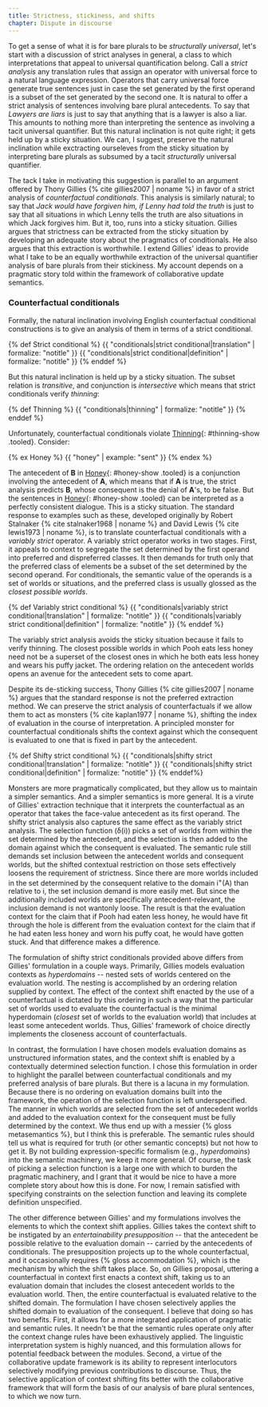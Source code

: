 ```yaml
---
title: Strictness, stickiness, and shifts
chapter: Dispute in discourse
---
```


To get a sense of what it is for bare plurals to be *structurally universal*, let's start with a discussion of strict analyses in general, a class to which interpretations that appeal to universal quantification belong. Call a *strict analysis* any translation rules that assign an operator with universal force to a natural language expression. Operators that carry universal force generate true sentences just in case the set generated by the first operand is a subset of the set generated by the second one. It is natural to offer a strict analysis of sentences involving bare plural antecedents. To say that *Lawyers are liars* is just to say that anything that is a lawyer is also a liar. This amounts to nothing more than interpreting the sentence as involving a tacit universal quantifier. But this natural inclination is not quite right; it gets held up by a sticky situation. We can, I suggest, preserve the natural inclination while exctracting ourseleves from the sticky situation by interpreting bare plurals as subsumed by a tacit *structurally* universal quantifier.

The tack I take in motivating this suggestion is parallel to an argument offered by Thony Gillies {% cite gillies2007 | noname %} in favor of a strict analysis of *counterfactual conditionals*. This analysis is similarly natural; to say that *Jack would have forgiven him, if Lenny had told the truth* is just to say that all situations in which Lenny tells the truth are also situations in which Jack forgives him. But it, too, runs into a sticky situation. Gillies argues that strictness can be extracted from the sticky situation by developing an adequate story about the pragmatics of conditionals. He also argues that this extraction is worthwhile. I extend Gillies' ideas to provide what I take to be an equally worthwhile extraction of the universal quantifier analysis of bare plurals from their stickiness. My account depends on a pragmatic story told within the framework of collaborative update semantics.

### Counterfactual conditionals

Formally, the natural inclination involving English counterfactual conditional constructions is to give an analysis of them in terms of a strict conditional.

<!-- Strict definitions -->
{% def Strict conditional %}
  {{ "conditionals|strict conditional|translation" | formalize: "notitle" }}
  {{ "conditionals|strict conditional|definition" | formalize: "notitle" }}
{% enddef %}

But this natural inclination is held up by a sticky situation. The subset relation is *transitive*, and conjunction is *intersective* which means that strict conditionals verify *thinning*:

<!-- Thinning -->
{% def Thinning %}
  {{ "conditionals|thinning" | formalize: "notitle" }}
{% enddef %}

Unfortunately, counterfactual conditionals violate [Thinning](#thinning){: #thinning-show .tooled}. Consider:

<!-- Honey -->
{% ex Honey %}
  {{ "honey" | example: "sent" }}
{% endex %}

The antecedent of **B** in [Honey](#honey){: #honey-show .tooled} is a conjunction involving the antecedent of **A**, which means that if **A** is true, the strict analysis predicts **B**, whose consequent is the denial of **A**'s, to be false. But the sentences in [Honey](#honey){: #honey-show .tooled} can be interpreted as a perfectly consistent dialogue. This is a sticky situation. The standard response to examples such as these, developed originally by Robert Stalnaker {% cite stalnaker1968 | noname %} and David Lewis {% cite lewis1973 | noname %}, is to translate counterfactual conditionals with a *variably strict* operator. A variably strict operator works in two stages. First, it appeals to context to segregate the set determined by the first operand into preferred and dispreferred classes. It then demands for truth only that the preferred class of elements be a subset of the set determined by the second operand. For conditionals, the semantic value of the operands is a set of worlds or situations, and the preferred class is usually glossed as the *closest possible worlds*.

<!-- Variably strict cond -->
{% def Variably strict conditional %}
  {{ "conditionals|variably strict conditional|translation" | formalize: "notitle" }}
  {{ "conditionals|variably strict conditional|definition" | formalize: "notitle" }}
{% enddef %}

The variably strict analysis avoids the sticky situation because it fails to verify thinning. The closest possible worlds in which Pooh eats less honey need not be a superset of the closest ones in which he both eats less honey and wears his puffy jacket. The ordering relation on the antecedent worlds opens an avenue for the antecedent sets to come apart.

Despite its de-sticking success, Thony Gillies {% cite gillies2007 | noname %} argues that the standard response is not the preferred extraction method. We can preserve the strict analysis of counterfactuals if we allow them to act as monsters {% cite kaplan1977 | noname %}, shifting the index of evaluation in the course of interpretation. A principled monster for counterfactual conditionals shifts the context against which the consequent is evaluated to one that is fixed in part by the antecedent.

<!-- Shifty strict conditionals -->
{% def Shifty strict conditional %}
  {{ "conditionals|shifty strict conditional|translation" | formalize: "notitle" }}
  {{ "conditionals|shifty strict conditional|definition" | formalize: "notitle" }}
{% enddef%}

Monsters are more pragmatically complicated, but they allow us to maintain a simpler semantics. And a simpler semantics is more general. It is a virute of Gillies' extraction technique that it interprets the counterfactual as an operator that takes the face-value antecedent as its first operand. The shifty strict analysis also captures the same effect as the variably strict analysis. The selection function (&delta;(i)) picks a set of worlds from within the set determined by the antecedent, and the selection is then added to the domain against which the consequent is evaluated. The semantic rule still demands set inclusion between the antecedent worlds and consequent worlds, but the shifted contextual restriction on those sets effectively loosens the requirement of strictness. Since there are more worlds included in the set determined by the consequent relative to the domain i<sup>+</sup>(A) than relative to i, the set inclusion demand is more easily met. But since the additionally included worlds are specifically antecedent-relevant, the inclusion demand is not wantonly loose. The result is that the evaluation context for the claim that if Pooh had eaten less honey, he would have fit through the hole is different from the evaluation context for the claim that if he had eaten less honey and worn his puffy coat, he would have gotten stuck. And that difference makes a difference.

The formulation of shifty strict conditionals provided above differs from Gillies' formulation in a couple ways. Primarily, Gillies models evaluation contexts as *hyperdomains* -- nested sets of worlds centered on the evaluation world. The nesting is accomplished by an ordering relation supplied by context. The effect of the context shift enacted by the use of a counterfactual is dictated by this ordering in such a way that the particular set of worlds used to evaluate the counterfactual is the minimal hyperdomain (*closest* set of worlds to the evaluation world) that includes at least some antecedent worlds. Thus, Gillies' framework of choice directly implements the closeness account of counterfactuals.

In contrast, the formulation I have chosen models evaluation domains as unstructured information states, and the context shift is enabled by a contextually determined selection function. I chose this formulation in order to highlight the parallel between counterfactual conditionals and my preferred analysis of bare plurals. But there is a lacuna in my formulation. Because there is no ordering on evaluation domains built into the framework, the operation of the selection function is left underspecified. The manner in which worlds are selected from the set of antecedent worlds and added to the evaluation context for the consequent must be fully determined by the context. We thus end up with a messier {% gloss metasemantics %}, but I think this is preferable. The semantic rules should tell us what is required for truth (or other semantic concepts) but not how to get it. By not building expression-specific formalism (e.g., *hyperdomains*) into the semantic machinery, we keep it more general. Of course, the task of picking a selection function is a large one with which to burden the pragmatic machinery, and I grant that it would be nice to have a more complete story about how this is done. For now, I remain satisfied with specifying constraints on the selection function and leaving its complete definition unspecified.

The other difference between Gillies' and my formulations involves the elements to which the context shift applies. Gillies takes the context shift to be instigated by an *entertainability presupposition* -- that the antecedent be possible relative to the evaluation domain -- carried by the antecedents of conditionals. The presupposition projects up to the whole counterfactual, and it occasionally requires {% gloss accommodation %}, which is the mechanism by which the shift takes place. So, on Gillies proposal, uttering a counterfactual in context first enacts a context shift, taking us to an evaluation domain that includes the closest antecedent worlds to the evaluation world. Then, the entire counterfactual is evaluated relative to the shifted domain. The formulation I have chosen selectively applies the shifted domain to evaluation of the consequent. I believe that doing so has two benefits. First, it allows for a more integrated application of pragmatic and semantic rules. It needn't be that the semantic rules operate only after the context change rules have been exhaustively applied. The linguistic interpretation system is highly nuanced, and this formulation allows for potential feedback between the modules. Second, a virtue of the collaborative update framework is its ability to represent interlocutors selectively modifying previous contributions to discourse. Thus, the selective application of context shifting fits better with the collaborative framework that will form the basis of our analysis of bare plural sentences, to which we now turn.
